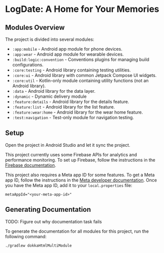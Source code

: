 # LogDate: A Home for Your Memories

## Modules Overview

The project is divided into several modules:

- `:app:mobile` - Android app module for phone devices.
- `:app:wear` - Android app module for wearable devices.
- `:build:logic:convention` - Conventions plugins for managing build configurations.
- `:core:testing` - Android library containing testing utilities.
- `:core:ui` - Android library with common Jetpack Compose UI widgets.
- `:core:util` - Kotlin-only module containing utility functions (not an Android library).
- `:data` - Android library for the data layer.
- `:dynamic` - Dynamic delivery module
- `:feature:details` - Android library for the details feature.
- `:feature:list` - Android library for the list feature.
- `:feature:wear:home` - Android library for the wear home feature.
- `:test:navigation` - Test-only module for navigation testing.

## Setup

Open the project in Android Studio and let it sync the project.

This project currently uses some Firebase APIs for analytics and performance monitoring. To set up
Firebase, follow the instructions in
the [Firebase documentation](https://firebase.google.com/docs/android/setup).

This project also requires a Meta app ID for some features. To get a Meta app ID, follow the
instructions in
the [Meta developer documentation](https://developers.facebook.com/docs/android/getting-started#app-id).
Once you have the Meta app ID, add it to your `local.properties` file:

```properties
metaAppId="<your-meta-app-id>"
```

## Generating Documentation

TODO: Figure out why documentation task fails

To generate the documentation for all modules for this project, run the following command:

```shell
./gradlew dokkaHtmlMultiModule
```